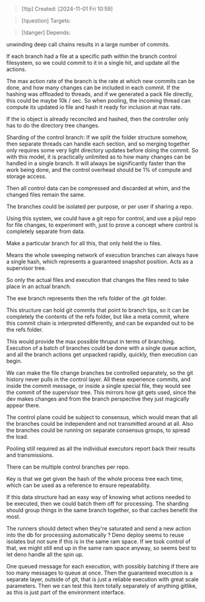 
>[!tip] Created: [2024-11-01 Fri 10:59]

>[!question] Targets: 

>[!danger] Depends: 

unwinding deep call chains results in a large number of commits.

If each branch had a file at a specific path within the branch control filesystem, so we could commit to it in a single hit, and update all the actions.

The max action rate of the branch is the rate at which new commits can be done, and how many changes can be included in each commit.  If the hashing was offloaded to threads, and if we generated a pack file directly, this could be maybe 10k / sec.
So when pooling, the incoming thread can compute its updated io file and hash it ready for inclusion at max rate.  

If the io object is already reconciled and hashed, then the controller only has to do the directory tree changes.

Sharding of the control branch: 
If we split the folder structure somehow, then separate threads can handle each section, and so merging together only requires some very light directory updates before doing the commit.  So with this model, it is practically unlimited as to how many changes can be handled in a single branch.  It will always be significantly faster than the work being done, and the control overhead should be 1% of compute and storage access.

Then all control data can be compressed and discarded at whim, and the changed files remain the same.

The branches could be isolated per purpose, or per user if sharing a repo.

Using this system, we could have a git repo for control, and use a pijul repo for file changes, to experiment with, just to prove a concept where control is completely separate from data.  

Make a particular branch for all this, that only held the io files.

Means the whole sweeping network of execution branches can always have a single hash, which represents a guaranteed snapshot position.
Acts as a supervisor tree.

So only the actual files and execution that changes the files need to take place in an actual branch.

The exe branch represents then the refs folder of the .git folder.

This structure can hold git commits that point to branch tips, so it can be completely the contents of the refs folder, but like a meta commit, where this commit chain is interpreted differently, and can be expanded out to be the refs folder.

This would provide the max possible thruput in terms of branching.  Execution of a batch of branches could be done with a single queue action, and all the branch actions get unpacked rapidly, quickly, then execution can begin.

We can make the file change branches be controlled separately, so the git history never pulls in the control layer.  All these experience commits, and inside the commit message, or inside a single special file, they would see the commit of the supervisor tree.
This mirrors how git gets used, since the dev makes changes and from the branch perspective they just magically appear there.

The control plane could be subject to consensus, which would mean that all the branches could be independent and not transmitted around at all.  Also the branches could be running on separate consensus groups, to spread the load.

Pooling still required as all the individual executors report back their results and transmissions.

There can be multiple control branches per repo.

Key is that we get given the hash of the whole process tree each time, which can be used as a reference to ensure repeatability.

If this data structure had an easy way of knowing what actions needed to be executed, then we could batch them off for processing.  The sharding should group things in the same branch together, so that caches benefit the most.

The runners should detect when they're saturated and send a new action into the db for processing automatically ?  Deno deploy seems to reuse isolates but not sure if this is in the same ram space.  If we took control of that, we might still end up in the same ram space anyway, so seems best to let deno handle all the spin up.

One queued message for each execution, with possibly batching if there are too many messages to queue at once.  Then the guaranteed execution is a separate layer, outside of git, that is just a reliable execution with great scale parameters.  Then we can test this item totally separately of anything gitlike, as this is just part of the environment interface.
